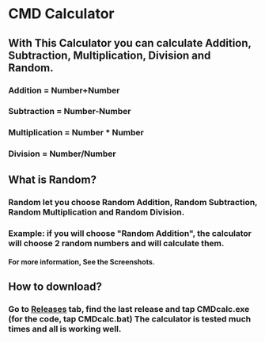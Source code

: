 # CMD Calculator
## With This Calculator you can calculate Addition, Subtraction, Multiplication, Division and Random.

### Addition = Number+Number
### Subtraction = Number-Number
### Multiplication = Number * Number
### Division = Number/Number

## What is Random?
### Random let you choose Random Addition, Random Subtraction, Random Multiplication and Random Division.
### Example: if you will choose "Random Addition", the calculator will choose 2 random numbers and will calculate them.

#### For more information, See the Screenshots.

## How to download?
### Go to [Releases](https://github.com/nmk2/CMDcalculator/releases "Releases") tab, find the last release and tap CMDcalc.exe (for the code, tap CMDcalc.bat) The calculator is tested much times and all is working well.

